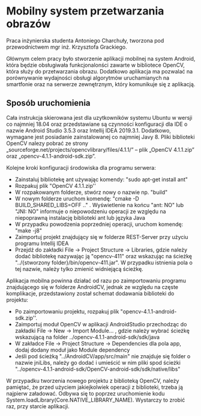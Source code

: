 # Mobilny system przetwarzania obrazów
Praca inżynierska studenta Antoniego Charchuły, tworzona pod przewodnictwem mgr inż. Krzysztofa Grackiego.

Głównym celem pracy było stworzenie aplikacji mobilnej na system Android, która będzie obsługiwała funkcjonalonści zawarte w bibliotece OpenCV, która służy do przetwarzania obrazu.
Dodatkowo aplikacja ma pozwalać na porównywanie wydajności obsługi algorytmów uruchamianych na smartfonie oraz na serwerze zewnętrznym, który komunikuje się z aplikacją.

## Sposób uruchomienia

Cała instrukcja skierowana jest dla uzytkowników systemu Ubuntu w wersji co najmniej 18.04 oraz przedstawiane są czynności konfiguracji dla IDE o nazwie Android Studio 3.5.3 oraz Intellij IDEA 2019.3.1. Dodatkowo, wymagane jest posiadanie zainstalowanej co najmniej Javy 8. Pliki biblioteki OpenCV nalezy pobrać ze strony „sourceforge.net/projects/opencvlibrary/files/4.1.1/” – plik „OpenCV 4.1.1.zip” oraz „opencv-4.1.1-android-sdk.zip”.

Kolejne kroki konfiguracji środowiska dla programu serwera:
- Zainstaluj bibliotekę ant używając komendy: "sudo apt-get install ant"
- Rozpakuj plik "OpenCV 4.1.1.zip''
- W rozpakowanym folderze, stwórz nowy o nazwie np. "build"
- W nowym folderze uruchom komendę: "cmake -D BUILD_SHARED_LIBS=OFF .." . Wyświetlenie na końcu  "ant: NO" lub "JNI: NO" informuje o niepowodzeniu operacji ze względu na niepoprawną instalację biblioteki ant lub języka Java
- W przypadku powodzenia poprzedniej operacji, uruchom komendę: "make -j8"
- Zaimportuj projekt znajdujący się w folderze REST-Server przy użyciu programu Intellij IDEA
- Przejdź do zakładki File -> Project Structure -> Libraries, gdzie należy dodać bibliotekę nazywając ją  "opencv-411" oraz wskazując na ścieżkę "../{stworzony folder}/bin/opencv-411.jar". W przypadku istnienia pola o tej nazwie, należy tylko zmienić widniejącą ścieżkę.

Aplikacja mobilna powinna działać od razu po zaimportowaniu programu znajdującego się w folderze AndroidCV, jednak ze względu na częste komplikacje, przedstawiony został schemat dodawania biblioteki do projektu:
- Po zaimportowaniu projektu, rozpakuj plik "opencv-4.1.1-android-sdk.zip''.
- Zaimportuj moduł OpenCV w aplikacji AndroidStudio przechodząc do zakładki File -> New -> Import Module... , gdzie należy wybrać ścieżkę wskazującą na folder ../opencv-4.1.1-android-sdk/sdk/java
- W zakładce File -> Project Structure -> Dependencies dla pola app, dodaj dodany moduł jako Module dependency
-  Jeśli pod ścieżką "../AndroidCV/app/src/main" nie znajduje się folder o nazwie jniLibs, należy go dodać i umieścić w nim pliki spod ścieżki "../opencv-4.1.1-android-sdk/OpenCV-android-sdk/sdk/native/libs"

W przypadku tworzenia nowego projektu z biblioteką OpenCV, należy pamiętać, że przed użyciem jakiejkolwiek operacji z biblioteki, trzeba ją najpierw załadować. Odbywa się to poprzez uruchomienie kodu System.loadLibrary(Core.NATIVE_LIBRARY_NAME). Wystarczy to zrobić raz, przy starcie aplikacji.